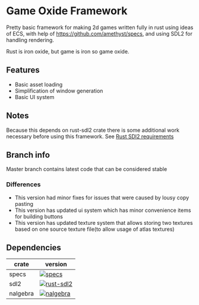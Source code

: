 # Game Oxide Framework

Pretty basic framework for making 2d games written fully in rust using ideas of ECS, with help of https://github.com/amethyst/specs, and using SDL2 for handling rendering.

Rust is iron oxide, but game is iron so game oxide.

## Features

* Basic asset loading
* Simplification of window generation
* Basic UI system

## Notes

Because this depends on rust-sdl2 crate there is some additional work necessary before using this framework. See [Rust SDl2 requirements](https://github.com/Rust-SDL2/rust-sdl2/blob/master/README.md#sdl20-development-libraries)

## Branch info
Master branch contains latest code that can be considered stable

### Differences
* This version had minor fixes for issues that were caused by lousy copy pasting
* This version has updated ui system which has minor convenience items for building buttons
* This version has updated texture system that allows storing two textures based on one source texture file(to allow usage of atlas textures)

## Dependencies

| crate   | version                                                                                        |
----------|------------------------------------------------------------------------------------------------|
| specs   | [![specs](https://img.shields.io/crates/v/specs.svg)](https://crates.io/crates/specs/)         |
| sdl2    | [![rust-sdl2](https://img.shields.io/crates/v/sdl2.svg)](https://crates.io/crates/sdl2)        |
| nalgebra| [![nalgebra](https://img.shields.io/crates/v/nalgebra.svg)](https://crates.io/crates/nalgebra) |
